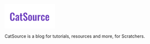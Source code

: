 <img src="logo-readme.png" alt="CatSource"></p>

CatSource is a blog for tutorials, resources and more, for Scratchers.
